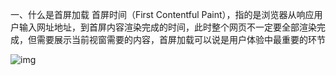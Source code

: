 一、什么是首屏加载
首屏时间（First Contentful Paint），指的是浏览器从响应用户输入网址地址，到首屏内容渲染完成的时间，此时整个网页不一定要全部渲染完成，但需要展示当前视窗需要的内容，首屏加载可以说是用户体验中最重要的环节

![img](./img/firstscreen.jpg "reject.png")